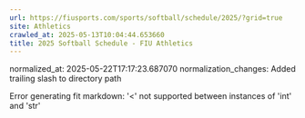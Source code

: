 ```yaml
---
url: https://fiusports.com/sports/softball/schedule/2025/?grid=true
site: Athletics
crawled_at: 2025-05-13T10:04:44.653660
title: 2025 Softball Schedule - FIU Athletics
---
```

normalized_at: 2025-05-22T17:17:23.687070
normalization_changes: Added trailing slash to directory path

Error generating fit markdown: '<' not supported between instances of 'int' and 'str'
